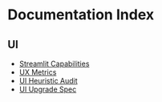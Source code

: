 # Documentation Index

## UI
- [Streamlit Capabilities](UI_RESEARCH.md)
- [UX Metrics](UX_METRICS.md)
- [UI Heuristic Audit](UI_AUDIT.md)
- [UI Upgrade Spec](UI_SPEC.md)
